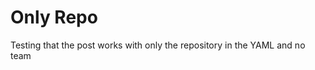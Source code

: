 <!-- 
author: philip-gai
repository: https://github.com/philip-gai/repost-demo
category: https://github.com/philip-gai/repost-demo/discussions/categories/announcements
-->

# Only Repo

Testing that the post works with only the repository in the YAML and no team

